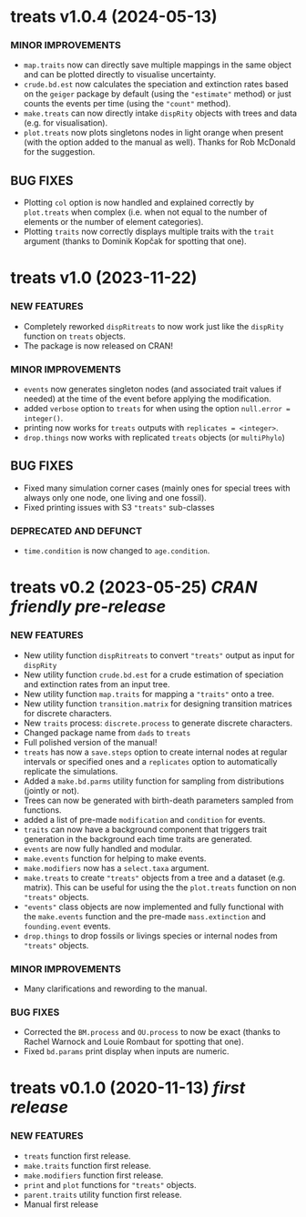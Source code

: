 treats v1.0.4 (2024-05-13) 
=========================

### MINOR IMPROVEMENTS

 * `map.traits` now can directly save multiple mappings in the same object and can be plotted directly to visualise uncertainty.
 * `crude.bd.est` now calculates the speciation and extinction rates based on the `geiger` package by default (using the `"estimate"` method) or just counts the events per time (using the `"count"` method).
 * `make.treats` can now directly intake `dispRity` objects with trees and data (e.g. for visualisation).
 * `plot.treats` now plots singletons nodes in light orange when present (with the option added to the manual as well). Thanks for Rob McDonald for the suggestion.

## BUG FIXES

 * Plotting `col` option is now handled and explained correctly by `plot.treats` when complex (i.e. when not equal to the number of elements or the number of element categories). 
 * Plotting `traits` now correctly displays multiple traits with the `trait` argument (thanks to Dominik Kopčak for spotting that one). 

treats v1.0 (2023-11-22) 
=========================

### NEW FEATURES

 * Completely reworked `dispRitreats` to now work just like the `dispRity` function on `treats` objects.
 * The package is now released on CRAN!

### MINOR IMPROVEMENTS

 * `events` now generates singleton nodes (and associated trait values if needed) at the time of the event before applying the modification.
 * added `verbose` option to `treats` for when using the option `null.error = integer()`.
 * printing now works for `treats` outputs with `replicates = <integer>`.
 * `drop.things` now works with replicated `treats` objects (or `multiPhylo`)

## BUG FIXES
 
 * Fixed many simulation corner cases (mainly ones for special trees with always only one node, one living and one fossil).
 * Fixed printing issues with S3 `"treats"` sub-classes

### DEPRECATED AND DEFUNCT

 * `time.condition` is now changed to `age.condition`.


treats v0.2 (2023-05-25) *CRAN friendly pre-release*
=========================

### NEW FEATURES

 * New utility function `dispRitreats` to convert `"treats"` output as input for `dispRity`
 * New utility function `crude.bd.est` for a crude estimation of speciation and extinction rates from an input tree.
 * New utility function `map.traits` for mapping a `"traits"` onto a tree.
 * New utility function `transition.matrix` for designing transition matrices for discrete characters.
 * New `traits` process: `discrete.process` to generate discrete characters.
 * Changed package name from `dads` to `treats`
 * Full polished version of the manual!
 * `treats` has now a `save.steps` option to create internal nodes at regular intervals or specified ones and a `replicates` option to automatically replicate the simulations.
 * Added a `make.bd.parms` utility function for sampling from distributions (jointly or not).
 * Trees can now be generated with birth-death parameters sampled from functions.
 * added a list of pre-made `modification` and `condition` for events.
 * `traits` can now have a background component that triggers trait generation in the background each time traits are generated.
 * `events` are now fully handled and modular.
 * `make.events` function for helping to make events.
 * `make.modifiers` now has a `select.taxa` argument.
 * `make.treats` to create `"treats"` objects from a tree and a dataset (e.g. matrix). This can be useful for using the the `plot.treats` function on non `"treats"` objects. 
 * `"events"` class objects are now implemented and fully functional with the `make.events` function and the pre-made `mass.extinction` and `founding.event` events.
 * `drop.things` to drop fossils or livings species or internal nodes from `"treats"` objects.

### MINOR IMPROVEMENTS

 * Many clarifications and rewording to the manual.

### BUG FIXES

 * Corrected the `BM.process` and `OU.process` to now be exact (thanks to Rachel Warnock and Louie Rombaut for spotting that one).
 * Fixed `bd.params` print display when inputs are numeric.

treats v0.1.0 (2020-11-13) *first release*
=========================

### NEW FEATURES
 
 * `treats` function first release.
 * `make.traits` function first release.
 * `make.modifiers` function first release.
 * `print` and `plot` functions for `"treats"` objects.
 * `parent.traits` utility function first release.
 * Manual first release

<!-- ### MINOR IMPROVEMENTS

 * INIT

### BUG FIXES

 * INIT
 -->